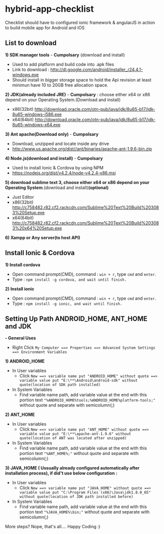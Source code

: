 # hybrid-app-checklist
Checklist should have to configured ionic framework &amp; angularJS in action to build mobile app for Android and IOS

## List to download
**1) SDK manager tools** - **Cumpolsary** (download and install)
  - Used to add platform and build code into .apk files
  - Link to download : http://dl.google.com/android/installer_r24.4.1-windows.exe
  - Should install in bigger storage space to hold the Api revision at least minimun have 10 to 20GB free allocation space.

**2) JDK(already included JRE)** - **Cumpolsary** : choose either x64 or x86 depend on your Operating System.(Download and install)
  - x86(32bit) http://download.oracle.com/otn-pub/java/jdk/8u65-b17/jdk-8u65-windows-i586.exe
  - x64(64bit) http://download.oracle.com/otn-pub/java/jdk/8u65-b17/jdk-8u65-windows-x64.exe

**3) Ant apache(Download only)**  - **Cumpolsary** 
  - Download, unzipped and locate inside any drive
  - http://www.us.apache.org/dist//ant/binaries/apache-ant-1.9.6-bin.zip
   
**4) Node.js(download and install)**  - **Cumpolsary** 
  - Used to install Ionic & Cordova by using NPM
  - https://nodejs.org/dist/v4.2.4/node-v4.2.4-x86.msi

**5) download sublime text 3, choose either x64 or x86 depend on your Operating System**.(download and install)**(optional)**
   - Just Editor
   - x86(32bit) http://c758482.r82.cf2.rackcdn.com/Sublime%20Text%20Build%203083%20Setup.exe
   - x64(64bit) http://c758482.r82.cf2.rackcdn.com/Sublime%20Text%20Build%203083%20x64%20Setup.exe

**6) Xampp or Any server(to host API)**

## Install Ionic & Cordova
**1) Install cordova**
   - Open command prompt(CMD), command : `win + r`, type `cmd` and `enter`.
   - Type : `npm install -g cordova, and wait until finish.`

**2) Install ionic**
   - Open command prompt(CMD), command : `win + r`, type `cmd` and `enter`.
   - Type : `npm install -g ionic, and wait until finish.`

## Setting Up Path ANDROID_HOME, ANT_HOME and JDK
**- General Uses**
  - Right Click `My Computer ==> Properties ==> Advanced System Settings ==> Environment Variables`
  
**1) ANDROID_HOME**
  - In User variables
    - Click `New ==> variable name put "ANDROID_HOME" without quote ==> variable value put "E:\**\Android\android-sdk" without quote(location of SDK path installed)`
  - In System Variables
    - Find variable name path, add variable value at the end with this portion text `"%ANDROID_HOME%tools;%ANDROID_HOME%platform-tools;"` without quote and separate with semicolumn(;)
  
**2) ANT_HOME**
  - In User variables
    - Click `New ==> variable name put "ANT_HOME" without quote ==> variable value put "E:\**\apache-ant-1.9.6" without quote(location of ANT was located after unzipped)`
  - In System Variables
    - Find variable name path, add variable value at the end with this portion text `"%ANT_HOME%;"` without quote and separate with semicolumn(;)
  
**3) JAVA_HOME ( Ussually already configured automatically after installation process), if did't use below configuration :**
  - In User variables
    - Click `New ==> variable name put "JAVA_HOME" without quote ==> variable value put "C:\Program Files (x86)\Java\jdk1.8.0_65" without quote(location of JDK path installed before)`
  - In System Variables
    - Find variable name path, add variable value at the end with this portion text `"%JAVA_HOME%\bin;"` without quote and separate with semicolumn(;)
  
More steps? Nope, that's all.... Happy Coding :)
